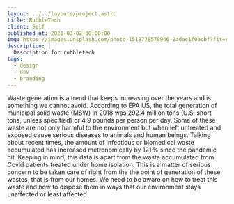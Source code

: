 ```yaml
---
layout: ../../layouts/project.astro
title: RubbleTech
client: Self
published_at: 2021-03-02 00:00:00
img: https://images.unsplash.com/photo-1518778578946-2adac1f0ecbf?fit=crop&w=1400&h=700&q=75
description: |
  Description for rubbletech
tags:
  - design
  - dev
  - branding
---
```


Waste generation is a trend that keeps increasing over the years and is something we cannot avoid. According to EPA US, the total generation of municipal solid waste (MSW) in 2018 was 292.4 million tons (U.S. short tons, unless specified) or 4.9 pounds per person per day. Some of these waste are not only harmful to the environment but when left untreated and exposed cause serious diseases to animals and human beings. Talking about recent times, the amount of infectious or biomedical waste accumulated has increased metronomically by 121 % since the pandemic hit. Keeping in mind, this data is apart from the waste accumulated from Covid patients treated under home isolation. This is a matter of serious concern to be taken care of right from the the point of generation of these wastes, that is from our homes. We need to be aware on how to treat this waste and how to dispose them in ways that our environment stays unaffected or least affected.


